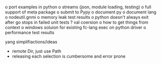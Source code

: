 o port examples in python
o streams (json, module loading, testing)
o full support of meta package
o submit to Pypy
o document py
o document lang
o nodeutil.gnmi
o memory leak test results
o python doesn't always exit after go stops in failed unit tests
? val coersion
o how to get things from context
o windows soluion for existing fc-lang exec on python driver
o performance test results

yang simplifiactions/ideas
* remote Dir, just use Path
* releasing each selection is cumbersome and error prone